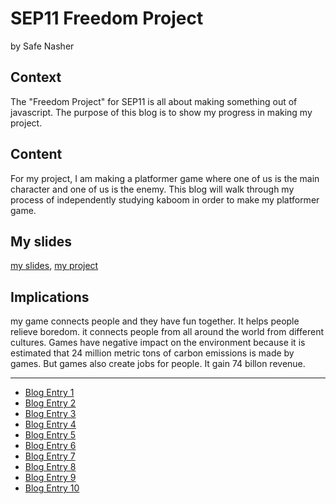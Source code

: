 # SEP11 Freedom Project
by Safe Nasher

## Context
The "Freedom Project" for SEP11 is all about making something out of javascript. The purpose of this blog is to show my progress in making my project.

## Content
For my project, I am making a platformer game where one of us is the main character and one of us is the enemy. This blog will walk through my process of independently studying kaboom in order to make my platformer game.

## My slides
[my slides](https://docs.google.com/presentation/d/1ZZ0VK8P2LVDCQJ6-0sR1UT9mkXsu97gXbbfTR0cba8E/edit#slide=id.p), [my project](https://safen2614.github.io/SUPER-SREACT-CODE-FOR-FREEDOME-PROJECT/)


## Implications
my game connects people and they have fun together. It helps people relieve boredom. it connects people from all around the world from different cultures. Games have negative impact on the environment because it is estimated that 24 million metric tons of carbon emissions is made by games. But games also create jobs for people. It gain 74 billon revenue.


---

* [Blog Entry 1](entries/entry01.md)
* [Blog Entry 2](entries/entry02.md)
* [Blog Entry 3](entries/entry03.md)
* [Blog Entry 4](entries/entry04.md)
* [Blog Entry 5](entries/entry05.md)
* [Blog Entry 6](entries/entry06.md)
* [Blog Entry 7](entries/entry07.md)
* [Blog Entry 8](entries/entry08.md)
* [Blog Entry 9](entries/entry09.md)
* [Blog Entry 10](entries/entry10.md)
